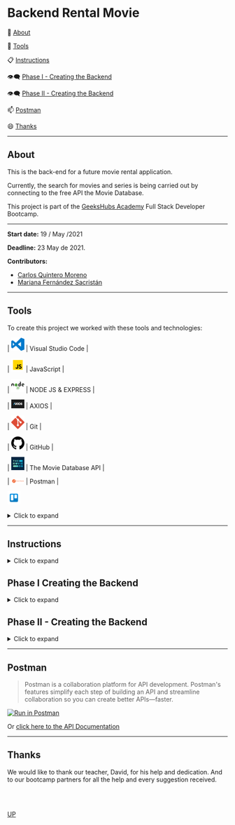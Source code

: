 <a name="top"></a>

<h1>Backend Rental Movie</h1>



:speech_balloon: [About](#id1)   

:hammer: [Tools](#id2)

:clipboard: [Instructions](#id3)

:eye_speech_bubble: [Phase I - Creating the Backend](#id4)

:eye_speech_bubble: [Phase II - Creating the Backend](#id5)

:mailbox: [Postman](#id6)

:smile: [Thanks](#id7)

---

<a name="id1"></a>
## **About**

This is the back-end for a future movie rental application.

Currently, the search for movies and series is being carried out by connecting to the free API the Movie Database.

This project is part of the [GeeksHubs Academy](https://bootcamp.geekshubsacademy.com/) Full Stack Developer Bootcamp. 

---
**Start date:** 19 / May /2021

**Deadline:** 23 May de 2021.

**Contributors:**
* [Carlos Quintero Moreno](https://github.com/CarlosRQuinteroM)
* [Mariana Fernández Sacristán](https://github.com/mlfernandez)

---

<a name="id2"></a>

## **Tools**

To create this project we worked with these tools and technologies:

| <img src="img/logovisual.png" alt="Visual" width="30"/> | Visual Studio Code |

| <img src="img/javascript2.png" alt="JavaScript" width="30"/> | JavaScript | 

| <img src="img/nodejs.png" alt="HTML5" width="30"/> | NODE JS & EXPRESS |

| <img src="img/axios.png" alt="CSS3" width="30"/> | AXIOS | 

| <img src="img/git.png" alt="Git" width="30"/> | Git |

| <img src="img/github2.png" alt="GitHub" width="30"/> | GitHub | 

| <img src="img/tmd.jpg" alt="GitHub" width="30"/> | The Movie Database API | 

| <img src="img/postman.png" alt="GitHub" width="30"/> | Postman |

<img src="img/trelloLogo.png" alt="trello" width="30"/><details><summary>Click to expand</summary><img src="img/trello.png" alt="trello" width="1000"></details>



<a name="id3"></a>
***
## **Instructions**
<details>

<summary>Click to expand</summary>


1. <h3> Starting Node Package Manager </h3>
   (We must have installed Node.js)
Using npm init from the command line initializes the project’s package.json file.

```javascript
npm init -y
```
2. <h3>Install the Axios dependency</h3>
Axios is a popular, promise-based HTTP client that sports an easy-to-use API and can be used in both the browser and Node.js.

```javascript
npm i axios --save
```
3. <h3> Add {"start":"node index.js"} in the file package.json section "scripts"</h3>
```json
  "scripts": {
   "start": "node index.js", 
    "test": "echo \"Error: no test specified\" && exit 1"
  },
```

4. <h3>Install framework Express </h3>
Express is a minimal and flexible Node.js web application framework that provides a robust set of features to develop web and mobile applications. It facilitates the fast development with Node based Web applications.

```javascript
npm install express --save
```

5. <h3> Delete the ^ simbol in "dependencies" file  package.json </h3>
```json
"dependencies": {
    "axios": "^0.21.1",
    "express": "^4.17.1"
  },
```

6. <h3> Add index.js on the Work space folder</h3>

7. <h3> Add .gitignore on the Work space folder and inside write</h3>
```json
/node_modules
```
8. <h3>Now we are ready to work on the backend!</h3>
>To know more about this See Creating the Backend below.

9. <h3>To conect to the server write on the terminal</h3>
```javascript
npm start
```
10. <h3>Now we can see the Data in Postman.</h3>
>To know more about this see Postman below.

</details>

<a name="id4"></a>
## Phase I Creating the Backend
<details>
<summary>Click to expand</summary>

1. <h3>index.js</h3>
*  We have to call Node Express
```javascript
const express = require('express');
```
* Save and execute.
```javascript
const app = express();
```
* Also declare the port where we are going to upload the server.
```javascript
const port = 3000; 
```
* Save the constant router and match it to the require method and tell it that we import it from router.js.
```javascript
const router = require('./router'); 
```
* Express provides you with middleware to deal with the (incoming) data (object) in the body of the request.

 * Express.json() is a method built into Express to recognize the incoming Request Object as a JSON Object. This method is called as a middleware in your application using the code.

```javascript
app.use(express.json()); 
```
* We build middleware for all application paths with.
```javascript
app.use(router);  
```
* Lift and initialize the server.
```javascript
app.listen(port, () => console.log(`Node server running on http://localhost:${port}`));
```



2. <h3>router.js</h3>

* We have to call Node Express.
```javascript
const router = require('express').Router();
```
* Call the files on the folder routes.
```javascript
const moviesRouter = require('./routes/moviesRouter');
const seriesRouter = require("./routes/seriesRouter");
```
* This says that when the user puts the path where it should go.
```javascript
router.use("/movies", movieRouter);
router.use("/series", seriesRouter);
```

* Finally export the file routers.
```javascript
module.exports = router;
```


3. <h3>utiles.js</h3>

In this file we create the functions that we need to export in other folders.
In this case, the (checkId) function transforms the users' words into genre identifiers through a for / if loop, which allows the identification numbers to be searched in the Database to be translated.

We added a case-sensitivity so that no matter how it's written, it can be found anyway.
Finally we export this file, so that we can use it in other files.

```javascript
 const checkId = (nombre) => {
  let traductorGenero = [
    {
      id: 28,
      name: "action",
    ...
    {
      id: 37,
      name: "western",
    },
    
  ];
  
  for (let i = 0; i < traductorGenero.length; i++) {
    if (traductorGenero[i].name === nombre) {
      return traductorGenero[i].id
    }
  }
};
 
module.exports = checkId;
```


4. <h3>controllers</h3>

Controllers contain callback functions which we pass to the router's methods. 

We will need one for each, Movies and Series.

First  call Axios, this is a popular, promise-based HTTP client that sports an easy-to-use API and can be used in both the browser and Node.js.

And the function  export in utiles.

```javascript
const axios = require("axios");
const checkId = require("../utiles");
```
Then we create the callbacks funtions with the endopoint to the The Movie Database.
This is an example in class Peliculas, a function to search the Top Rated Movies.

```javascript

class Peliculas {
  async findTopRated() {
    let res = await axios.get(
      "https://api.themoviedb.org/3/movie/top_rated?api_key=210d6a5dd3f16419ce349c9f1b200d6d&language=en-US&page=1"
    );

    return res.data;
  }

let moviesController = new Peliculas();
module.exports = moviesController;

```


5. <h3>routes</h3>

A route is a section of Express code that associates an HTTP verb (GET, POST, PUT, DELETE, etc.), a URL path/pattern, and a function that is called to handle that pattern.

```javascript
const router = require("express").Router();
const moviesController = require("../controllers/moviesController");
```
We have one for each Series and Movies, this is a example of one of this to search Top Rated Movies.

```javascript
router.get("/", async (req, res) => {
  try {
    res.json(await moviesController.findTopRated());
  } catch (err) {
    return res.status(500).json({
      mensaje: err.mensaje,
    });
  }
});

module.exports = router;
```
</details>
<a name="id5"></a>


## Phase II - Creating the Backend

<details>
<summary>Click to expand</summary>

1. #### Installing dependecies
```javascript
npm install sequelize --save
npm install sequelize-cli --save
npm install mysql2 --save
```

2. #### Sequelize Init
```javascript
sequelize init
```
**Sequelize init:** It will create the necessary folder and files. Sequencing model: generate: will create the model and the respective migration. ... Sequelize db: Migrate: Undo: All: Will revert all migrations executed. Sequence Seed: Generate - Will create the fake data seeder.

3. #### Create a database in Workbrench 
First you have to install sql with workbrench.

MySQL Workbench is a unified visual tool for database architects, developers, and DBAs. MySQL Workbench provides data modeling, SQL development, and comprehensive administration tools for server configuration, user administration, backup, and much more.

4. #### Modify config.json
Change password and database information
```javascript
{
  "development": {
    "username": "root",
    "password": "db_password",
    "database": "db_name",
    "host": "127.0.0.1",
    "dialect": "mysql"
  },

```  

5. #### Create db.js to connect the db, and modify index.js

<details>
<summary>Expand the see the code</summary>

```javascript
const config = require('./config/config.json');
const {Sequelize, DataTypes} = require('sequelize');

const sequelize = new Sequelize(
    process.env.MYSQL_DATABASE || config.development.database, 
    process.env.MYSQL_USER || config.development.username, 
    process.env.MYSQL_PASSWORD || config.development.password,
    {
        host: process.env.MYSQL_HOST || config.development.host,
        port: process.env.MYSQL_PORT || config.development.port || '3306',
        dialect: 'mysql',
        operatorAliases: false,
        pool: {
            max: 5,
            min: 0,
            acquire: 30000,
            idle: 10000
        },
    }
);

module.exports = sequelize.authenticate()
.then((db)=>{
    console.log('MYSQL connected'); 
    return db;
});
```
</details>

6. ### Generate Models with sequelize
We generate two models, User and Order. We have to write the attributes of each one and the migration associations. Then we could check the relation on workbrench like this.

<img src="img/DB.png" alt="Visual" width="1000"/>

7. ### Creating new endpoints using the db and postman



</details>

<a name="id6"></a>
***
## **Postman**

>Postman is a collaboration platform for API development. Postman's features simplify each step of building an API and streamline collaboration so you can create better APIs—faster.


[![Run in Postman](https://run.pstmn.io/button.svg)](https://app.getpostman.com/run-collection/0bb02cfc04d105dd4329?action=collection%2Fimport)

Or [click here to the API Documentation](https://documenter.getpostman.com/view/15824691/TzXtHziv)


<a name="id7"></a>
***
## **Thanks**

We would like to thank our teacher, David, for his help and dedication. And to our bootcamp partners for all the help and every suggestion received.

<br>
<br>

[UP](#top)